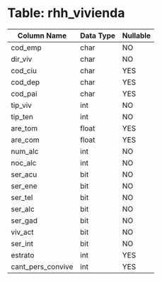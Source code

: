 # Table: rhh_vivienda

| Column Name | Data Type | Nullable |
|-------------|-----------|----------|
| cod_emp | char | NO |
| dir_viv | char | NO |
| cod_ciu | char | YES |
| cod_dep | char | YES |
| cod_pai | char | YES |
| tip_viv | int | NO |
| tip_ten | int | NO |
| are_tom | float | YES |
| are_com | float | YES |
| num_alc | int | NO |
| noc_alc | int | NO |
| ser_acu | bit | NO |
| ser_ene | bit | NO |
| ser_tel | bit | NO |
| ser_alc | bit | NO |
| ser_gad | bit | NO |
| viv_act | bit | NO |
| ser_int | bit | NO |
| estrato | int | YES |
| cant_pers_convive | int | YES |
